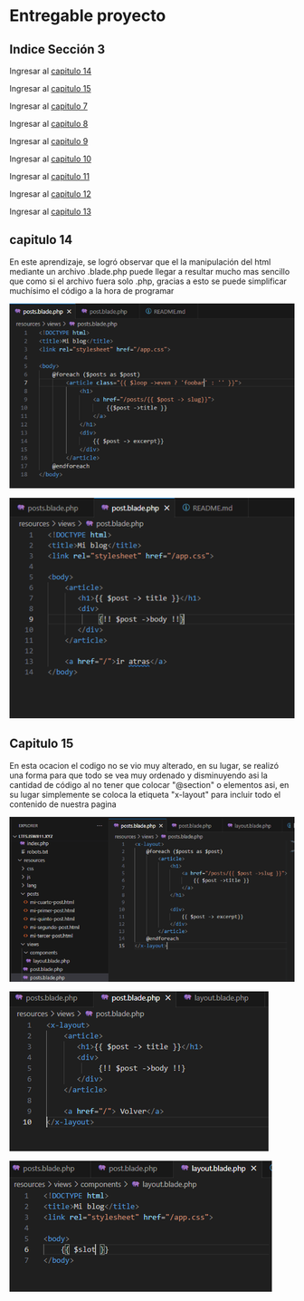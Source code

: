# Entregable proyecto

## Indice Sección 3

 Ingresar al [capitulo 14](#capitulo-14)

 Ingresar al [capitulo 15](#capitulo-15)

 Ingresar al [capitulo 7](#capitulo-7)

 Ingresar al [capitulo 8](#capitulo-8)

 Ingresar al [capitulo 9](#capitulo-9)

 Ingresar al [capitulo 10](#capitulo-10)

 Ingresar al [capitulo 11](#capitulo-11)

 Ingresar al [capitulo 12](#capitulo-12)

 Ingresar al [capitulo 13](#capitulo-13)


 ## capitulo 14

 En este aprendizaje, se logró observar que el la manipulación del html mediante un archivo .blade.php puede llegar a resultar mucho mas sencillo que como si el archivo fuera solo .php, gracias a esto se puede simplificar muchísimo el código a la hora de programar 

 ![Imagen](../Section3/images/video14/imagen1.PNG  "imagen de los cambios")

 ![Imagen](../Section3/images/video14/imagen2.PNG  "imagen de los cambios")


## Capitulo 15

En esta ocacion el codigo no se vio muy alterado, en su lugar, se realizó una forma para que todo se vea muy ordenado y disminuyendo asi la cantidad de código al no tener que colocar "@section" o elementos asi, en su lugar simplemente se coloca la etiqueta "x-layout" para incluir todo el contenido de nuestra pagina


![Imagen](../Section3/images/video15/imagen3.PNG  "Código")

![Imagen](../Section3/images/video15/imagen4.PNG  "Código")

![Imagen](../Section3/images/video15/imagen5.PNG  "Código")

